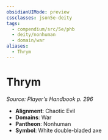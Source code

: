 ```yaml
---
obsidianUIMode: preview
cssclasses: json5e-deity
tags:
  - compendium/src/5e/phb
  - deity/nonhuman
  - domain/war
aliases:
  - Thrym
---
```

# Thrym
*Source: Player's Handbook p. 296* 

- **Alignment**: Chaotic Evil
- **Domains**: War
- **Pantheon**: Nonhuman
- **Symbol**: White double-bladed axe
